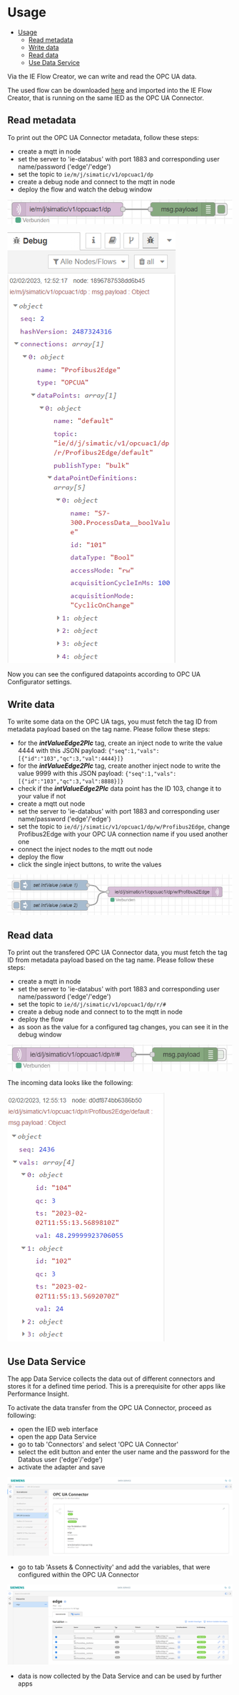 # Usage

- [Usage](#usage)
  - [Read metadata](#read-metadata)
  - [Write data](#write-data)
  - [Read data](#read-data)
  - [Use Data Service](#use-data-service)
  
Via the IE Flow Creator, we can write and read the OPC UA data.

The used flow can be downloaded [here](/src/flow.json) and imported into the IE Flow Creator, that is running on the same IED as the OPC UA Connector.

## Read metadata

To print out the OPC UA Connector metadata, follow these steps:

- create a mqtt in node
- set the server to 'ie-databus' with port 1883 and corresponding user name/password ('edge'/'edge')
- set the topic to `ie/m/j/simatic/v1/opcuac1/dp`
- create a debug node and connect to the mqtt in node
- deploy the flow and watch the debug window

![metadata_flow](/docs/graphics/Metadata_Flow.png)

![metadata](/docs/graphics/Metadata.png)

Now you can see the configured datapoints according to OPC UA Configurator settings.


## Write data

To write some data on the OPC UA tags, you must fetch the tag ID from metadata payload based on the tag name. Please follow these steps:

- for the ***intValueEdge2Plc*** tag, create an inject node to write the value 4444 with this JSON payload: `{"seq":1,"vals":[{"id":"103","qc":3,"val":4444}]}`
- for the ***intValueEdge2Plc*** tag, create another inject node to write the value 9999 with this JSON payload: `{"seq":1,"vals":[{"id":"103","qc":3,"val":8888}]}`
- check if the ***intValueEdge2Plc*** data point has the ID 103, change it to your value if not
- create a mqtt out node
- set the server to 'ie-databus' with port 1883 and corresponding user name/password ('edge'/'edge')
- set the topic to `ie/d/j/simatic/v1/opcuac1/dp/w/Profibus2Edge`, change Profibus2Edge with your OPC UA connection name if you used another one
- connect the inject nodes to the mqtt out node
- deploy the flow
- click the single inject buttons, to write the values

![write_data_flow](/docs/graphics/Write_Data_Flow.png)

## Read data

To print out the transfered OPC UA Connector data, you must fetch the tag ID from metadata payload based on the tag name. Please follow these steps:

- create a mqtt in node
- set the server to 'ie-databus' with port 1883 and corresponding user name/password ('edge'/'edge')
- set the topic to `ie/d/j/simatic/v1/opcuac1/dp/r/#`
- create a debug node and connect to to the mqtt in node
- deploy the flow
- as soon as the value for a configured tag changes, you can see it in the debug window

![read_data_flow](/docs/graphics/Read_Data_Flow.png)

The incoming data looks like the following:

![read_1](/docs/graphics/Read_1.png)

## Use Data Service

The app Data Service collects the data out of different connectors and stores it for a defined time period. This is a prerequisite for other apps like Performance Insight.

To activate the data transfer from the OPC UA Connector, proceed as following:

- open the IED web interface
- open the app Data Service
- go to tab 'Connectors' and select 'OPC UA Connector'
- select the edit button and enter the user name and the password for the Databus user ('edge'/'edge')
- activate the adapter and save

![DataServiceAdapter](/docs/graphics/DataService_Adapter.png)

- go to tab 'Assets & Connectivity' and add the variables, that were configured within the OPC UA Connector

![DataServiceAdapter](/docs/graphics/DataService_Add.png)

- data is now collected by the Data Service and can be used by further apps